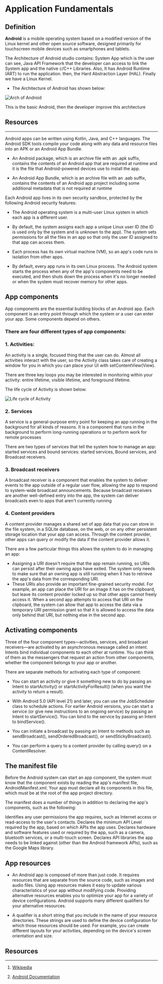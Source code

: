 # Application Fundamentals

## Definition

**Android** is a mobile operating system based on a modified version of the Linux kernel and other open source software, designed primarily for touchscreen mobile devices such as smartphones and tablets.

The Architecture of Android studio contains: System App which is the user can see, Java API Framework that the developer can access to link the System app and the native c/C++ Libraries. Also, It has Android Runtime (ART) to run the application. then, the Hard Abstraction Layer (HAL). Finally we have a Linux Kernel.

- The Architecture of Android has shown below:

![Arch of Android](https://i.ibb.co/Cvrmjq4/Screenshot-from-2022-04-24-08-13-17.png)

This is the basic Android, then the developer improve this architecture

## Resources

---
Android apps can be written using Kotlin, Java, and C++ languages. The Android SDK tools compile your code along with any data and resource files into an APK or an Android App Bundle.

- An Android package, which is an archive file with an .apk suffix, contains the contents of an Android app that are required at runtime and it is the file that Android-powered devices use to install the app.

- An Android App Bundle, which is an archive file with an .aab suffix, contains the contents of an Android app project including some additional metadata that is not required at runtime

Each Android app lives in its own security sandbox, protected by the following Android security features:

- The Android operating system is a multi-user Linux system in which each app is a different user.

- By default, the system assigns each app a unique Linux user ID (the ID is used only by the system and is unknown to the app). The system sets permissions for all the files in an app so that only the user ID assigned to that app can access them.

- Each process has its own virtual machine (VM), so an app's code runs in isolation from other apps.
- By default, every app runs in its own Linux process. The Android system starts the process when any of the app's components need to be executed, and then shuts down the process when it's no longer needed or when the system must recover memory for other apps.

## App components

App components are the essential building blocks of an Android app. Each component is an entry point through which the system or a user can enter your app. Some components depend on others.

### There are four different types of app components:

### 1. Activities:  

An activity is a single, focused thing that the user can do. Almost all activities interact with the user, so the Activity class takes care of creating a window for you in which you can place your UI with setContentView(View).

There are three key loops you may be interested in monitoring within your activity: entire lifetime, visible lifetime, and foreground lifetime.

The life cycle of Activity is shown below:

![Life cycle of Activity](https://developer.android.com/images/activity_lifecycle.png)

### 2. Services

A service is a general-purpose entry point for keeping an app running in the background for all kinds of reasons. It is a component that runs in the background to perform long-running operations or to perform work for remote processes

There are two types of services that tell the system how to manage an app: started services and bound services: started services, Bound services, and Broadcast receivers.

### 3. Broadcast receivers

A broadcast receiver is a component that enables the system to deliver events to the app outside of a regular user flow, allowing the app to respond to system-wide broadcast announcements. Because broadcast receivers are another well-defined entry into the app, the system can deliver broadcasts even to apps that aren't currently running

### 4. Content providers

A content provider manages a shared set of app data that you can store in the file system, in a SQLite database, on the web, or on any other persistent storage location that your app can access. Through the content provider, other apps can query or modify the data if the content provider allows it.

There are a few particular things this allows the system to do in managing an app:

- Assigning a URI doesn't require that the app remain running, so URIs can persist after their owning apps have exited. The system only needs to make sure that an owning app is still running when it has to retrieve the app's data from the corresponding URI.
- These URIs also provide an important fine-grained security model. For example, an app can place the URI for an image it has on the clipboard, but leave its content provider locked up so that other apps cannot freely access it. When a second app attempts to access that URI on the clipboard, the system can allow that app to access the data via a temporary URI permission grant so that it is allowed to access the data only behind that URI, but nothing else in the second app.

## Activating components

Three of the four component types—activities, services, and broadcast receivers—are activated by an asynchronous message called an intent. Intents bind individual components to each other at runtime. You can think of them as the messengers that request an action from other components, whether the component belongs to your app or another.

There are separate methods for activating each type of component:

- You can start an activity or give it something new to do by passing an Intent to startActivity() or startActivityForResult() (when you want the activity to return a result).

- With Android 5.0 (API level 21) and later, you can use the JobScheduler class to schedule actions. For earlier Android versions, you can start a service (or give new instructions to an ongoing service) by passing an Intent to startService(). You can bind to the service by passing an Intent to bindService().

- You can initiate a broadcast by passing an Intent to methods such as sendBroadcast(), sendOrderedBroadcast(), or sendStickyBroadcast().

- You can perform a query to a content provider by calling query() on a ContentResolver.

## The manifest file

Before the Android system can start an app component, the system must know that the component exists by reading the app's manifest file, AndroidManifest.xml. Your app must declare all its components in this file, which must be at the root of the app project directory.

The manifest does a number of things in addition to declaring the app's components, such as the following:

Identifies any user permissions the app requires, such as Internet access or read-access to the user's contacts.
Declares the minimum API Level required by the app, based on which APIs the app uses.
Declares hardware and software features used or required by the app, such as a camera, bluetooth services, or a multi-touch screen.
Declares API libraries the app needs to be linked against (other than the Android framework APIs), such as the Google Maps library.

## App resources

- An Android app is composed of more than just code. It requires resources that are separate from the source code, such as images and audio files. Using app resources makes it easy to update various characteristics of your app without modifying code. Providing alternative resources enables you to optimize your app for a variety of device configurations. Android supports many different qualifiers for your alternative resources.

- A qualifier is a short string that you include in the name of your resource directories. These strings are used to define the device configuration for which those resources should be used. For example, you can create different layouts for your activities, depending on the device's screen orientation and size.

## Resources

---

1. [Wikipedia](https://en.wikipedia.org/wiki/Android_(operating_system))

2. [Android Documentation](https://developer.android.com/guide/components/fundamentals)